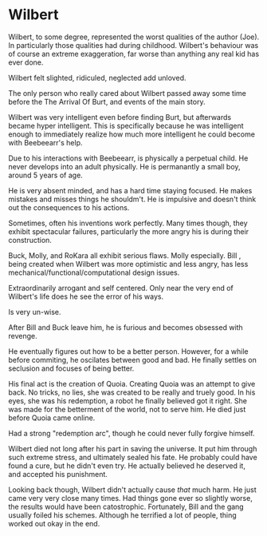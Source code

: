 Wilbert
===========




Wilbert, to some degree, represented the worst qualities of the author (Joe). In particularly those qualities had during childhood. Wilbert's behaviour was of course an extreme exaggeration, far worse than anything any real kid has ever done.

Wilbert felt slighted, ridiculed, neglected add unloved.

The only person who really cared about Wilbert passed away some time before the The Arrival Of Burt, and events of the main story.

Wilbert was very intelligent even before finding Burt, but afterwards became hyper intelligent. This is specifically because he was intelligent enough to immediately realize how much more intelligent he could become with Beebeearr's help.

Due to his interactions with Beebeearr, is physically a perpetual child.  He never develops into an adult physically. He is permanantly a small boy, around 5 years of age.

He is very absent minded, and has a hard time staying focused. He makes mistakes and misses things he shouldm't.  He is impulsive and doesn't think out the consequences to his actions.

Sometimes, often his inventions work perfectly.  Many times though, they exhibit spectacular failures, particularly the more angry his is during their construction.

Buck, Molly, and RoKara all exhibit serious flaws. Molly especially. Bill , being created when Wilbert was more optimistic and less angry, has less mechanical/functional/computational design issues.

Extraordinarily arrogant and self centered. Only near the very end of Wilbert's life does he see the error of his ways.

Is very un-wise.

After Bill and Buck leave him, he is furious and becomes obsessed with revenge.

He eventually figures out how to be a better person. However, for a while before commiting, he oscilates between good and bad. He finally settles on seclusion and focuses of being better.

His final act is the creation of Quoia. Creating Quoia was an attempt to give back. No tricks, no lies, she was created to be really and truely good. In his eyes, she was his redemption, a robot he finally believed got it right. She was made for the betterment of the world, not to serve him. He died just before Quoia came online.

Had a strong "redemption arc", though he could never fully forgive himself.

Wilbert died not long after his part in saving the universe. It put him through such extreme stress, and ultimately sealed his fate.  He probably could have found a cure, but he didn't even try. He actually believed he deserved it, and accepted his punishment.

Looking back though, Wilbert didn't actually cause *that* much harm. He just came very very close many times. Had things gone ever so slightly worse, the results would have been catostrophic. Fortunately, Bill and the gang usually foiled his schemes. Although he terrified a lot of people, thing worked out okay in the end.





